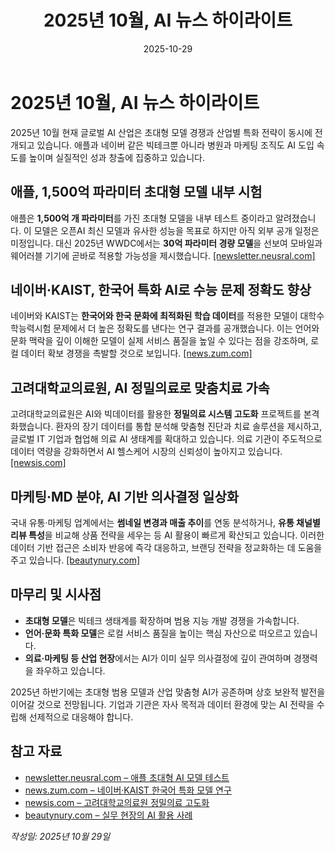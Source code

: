 ﻿---
title: '2025년 10월, AI 뉴스 하이라이트'
date: 2025-10-29
tags: ['AI', '빅테크', '정밀의료', '실무활용']
category: 'News'
description: '초대형 모델 테스트부터 정밀의료 혁신까지, 2025년 10월 AI 산업의 핵심 뉴스를 신속하게 정리했습니다.'
---

# 2025년 10월, AI 뉴스 하이라이트

2025년 10월 현재 글로벌 AI 산업은 초대형 모델 경쟁과 산업별 특화 전략이 동시에 전개되고 있습니다. 애플과 네이버 같은 빅테크뿐 아니라 병원과 마케팅 조직도 AI 도입 속도를 높이며 실질적인 성과 창출에 집중하고 있습니다.

## 애플, 1,500억 파라미터 초대형 모델 내부 시험

애플은 **1,500억 개 파라미터**를 가진 초대형 모델을 내부 테스트 중이라고 알려졌습니다. 이 모델은 오픈AI 최신 모델과 유사한 성능을 목표로 하지만 아직 외부 공개 일정은 미정입니다. 대신 2025년 WWDC에서는 **30억 파라미터 경량 모델**을 선보여 모바일과 웨어러블 기기에 곧바로 적용할 가능성을 제시했습니다. [[newsletter.neusral.com]](https://newsletter.neusral.com/p/a99c?utm_source=openai)

## 네이버·KAIST, 한국어 특화 AI로 수능 문제 정확도 향상

네이버와 KAIST는 **한국어와 한국 문화에 최적화된 학습 데이터**를 적용한 모델이 대학수학능력시험 문제에서 더 높은 정확도를 낸다는 연구 결과를 공개했습니다. 이는 언어와 문화 맥락을 깊이 이해한 모델이 실제 서비스 품질을 높일 수 있다는 점을 강조하며, 로컬 데이터 확보 경쟁을 촉발할 것으로 보입니다. [[news.zum.com]](https://news.zum.com/articles/101705018?utm_source=openai)

## 고려대학교의료원, AI 정밀의료로 맞춤치료 가속

고려대학교의료원은 AI와 빅데이터를 활용한 **정밀의료 시스템 고도화** 프로젝트를 본격화했습니다. 환자의 장기 데이터를 통합 분석해 맞춤형 진단과 치료 솔루션을 제시하고, 글로벌 IT 기업과 협업해 의료 AI 생태계를 확대하고 있습니다. 의료 기관이 주도적으로 데이터 역량을 강화하면서 AI 헬스케어 시장의 신뢰성이 높아지고 있습니다. [[newsis.com]](https://www.newsis.com/view/NISX20250305_0003086561?utm_source=openai)

## 마케팅·MD 분야, AI 기반 의사결정 일상화

국내 유통·마케팅 업계에서는 **썸네일 변경과 매출 추이**를 연동 분석하거나, **유통 채널별 리뷰 특성**을 비교해 상품 전략을 세우는 등 AI 활용이 빠르게 확산되고 있습니다. 이러한 데이터 기반 접근은 소비자 반응에 즉각 대응하고, 브랜딩 전략을 정교화하는 데 도움을 주고 있습니다. [[beautynury.com]](https://www.beautynury.com/news/view/108053/cat/10?utm_source=openai)

## 마무리 및 시사점

- **초대형 모델**은 빅테크 생태계를 확장하며 범용 지능 개발 경쟁을 가속합니다.
- **언어·문화 특화 모델**은 로컬 서비스 품질을 높이는 핵심 자산으로 떠오르고 있습니다.
- **의료·마케팅 등 산업 현장**에서는 AI가 이미 실무 의사결정에 깊이 관여하며 경쟁력을 좌우하고 있습니다.

2025년 하반기에는 초대형 범용 모델과 산업 맞춤형 AI가 공존하며 상호 보완적 발전을 이어갈 것으로 전망됩니다. 기업과 기관은 자사 목적과 데이터 환경에 맞는 AI 전략을 수립해 선제적으로 대응해야 합니다.

## 참고 자료

- [newsletter.neusral.com – 애플 초대형 AI 모델 테스트](https://newsletter.neusral.com/p/a99c?utm_source=openai)
- [news.zum.com – 네이버·KAIST 한국어 특화 모델 연구](https://news.zum.com/articles/101705018?utm_source=openai)
- [newsis.com – 고려대학교의료원 정밀의료 고도화](https://www.newsis.com/view/NISX20250305_0003086561?utm_source=openai)
- [beautynury.com – 실무 현장의 AI 활용 사례](https://www.beautynury.com/news/view/108053/cat/10?utm_source=openai)

*작성일: 2025년 10월 29일*
